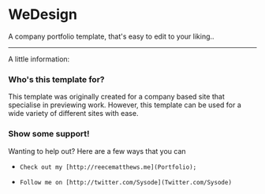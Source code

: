 # WeDesign 

A company portfolio template, that's easy to edit to your liking..

-----------------------

A little information:

### Who's this template for? 

This template was originally created for a company based site that specialise in previewing work. However, this template
can be used for a wide variety of different sites with ease. 


### Show some support!

Wanting to help out? Here are a few ways that you can

*     Check out my [http://reecematthews.me](Portfolio);
*     Follow me on [http://twitter.com/Sysode](Twitter.com/Sysode)
